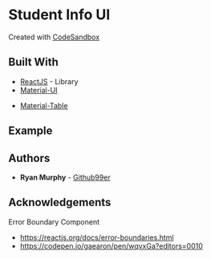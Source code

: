 # Student Info UI
Created with [CodeSandbox](https://codesandbox.io)

## Built With
* [ReactJS](https://reactjs.org/) - Library
* [Material-UI](https://github.com/mui-org/material-ui)
- [Material-Table](https://github.com/mbrn/material-table)

## Example


## Authors

* **Ryan Murphy** - [Github99er](https://github.com/Github99er)

## Acknowledgements

Error Boundary Component
- https://reactjs.org/docs/error-boundaries.html
- https://codepen.io/gaearon/pen/wqvxGa?editors=0010


